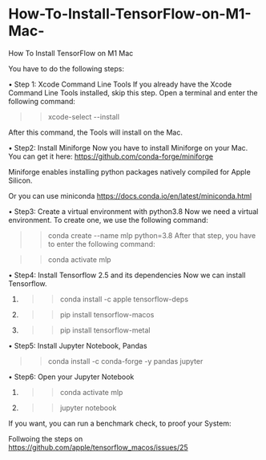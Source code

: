 # How-To-Install-TensorFlow-on-M1-Mac-
How To Install TensorFlow on M1 Mac 		  

You have to do the following steps:

•	Step 1: Xcode Command Line Tools
  If you already have the Xcode Command Line Tools installed, skip this step.
  Open a terminal and enter the following command:
  >>xcode-select --install
  
  After this command, the Tools will install on the Mac.

•	Step2: Install Miniforge
  Now you have to install Miniforge on your Mac.
  You can get it here:
  https://github.com/conda-forge/miniforge
  
  Miniforge enables installing python packages natively compiled for Apple Silicon.
  
  Or you can use miniconda https://docs.conda.io/en/latest/miniconda.html
  

•	Step3: Create a virtual environment with python3.8
  Now we need a virtual environment. To create one, we use the following command:
  >>conda create --name mlp python=3.8
  After that step, you have to enter the following command:
  
  >>conda activate mlp
  
•	Step4: Install Tensorflow 2.5 and its dependencies
  Now we can install Tensorflow.
  
  1. >>conda install -c apple tensorflow-deps
  2. >>pip install tensorflow-macos
  3. >>pip install tensorflow-metal

•	Step5: Install Jupyter Notebook, Pandas
  
  >>conda install -c conda-forge -y pandas jupyter

  
•	Step6: Open your Jupyter Notebook
  1.  >>conda activate mlp
  2.  >>jupyter notebook

If you want, you can run a benchmark check, to proof your System:

Follwoing the steps on https://github.com/apple/tensorflow_macos/issues/25
